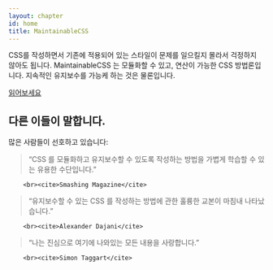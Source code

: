 ```yaml
---
layout: chapter
id: home
title: MaintainableCSS
---
```


<div class="hero">

<p>CSS를 작성하면서 기존에 적용되어 있는 스타일이 문제를 일으킬지 몰라서 걱정하지 않아도 됩니다. MaintainableCSS 는 모듈화할 수 있고, 연산이 가능한 CSS 방법론입니다. 지속적인 유지보수를 가능케 하는 것은 물론입니다.</p>

<a class="primaryLinkButton" href="/chapters/introduction/">읽어보세요</a>

</div>

## 다른 이들이 말합니다.

많은 사람들이 선호하고 있습니다:

> &ldquo;CSS 를 모듈화하고 유지보수할 수 있도록 작성하는 방법을 가볍게 학습할 수 있는 유용한 수단입니다.&rdquo;

    	<br><cite>Smashing Magazine</cite>

> &ldquo;유지보수할 수 있는 CSS 를 작성하는 방법에 관한 훌륭한 교본이 마침내 나타났습니다.&rdquo;

    	<br><cite>Alexander Dajani</cite>

> &ldquo;나는 진심으로 여기에 나와있는 모든 내용을 사랑합니다.&rdquo;

    	<br><cite>Simon Taggart</cite>
